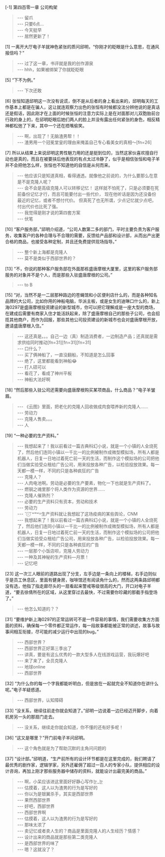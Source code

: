 
[-1] 第四百零一章 公司构架
>--- 留爪<br>
>--- 只要6点…<br>
>--- 今天挺早<br>
>--- 居然更新了！<br>

[1] 一离开大厅电子羊就神色紧张的质问邱明，“你刚才的眨眼是什么意思，在通风报信吗？”
>--- 过了这一章，书评就是我的创作源泉<br>
>--- hhh，如果被绑架了你就眨眨眼<br>

[5] “下不为例。”
>--- 下次还敢<br>

[6] 张恒知道邱明这一次没有说谎，倒不是从后者的身上看出来的，邱明每天的工作基本上都是在骗人，这让就连观察力出色的张恒有时候都没法分辨他说的是真话还是假话，因此刚才在上面的时候张恒的注意力实际上是在对面那对儿双胞胎前台行政的身上的，在邱明眨眼后她们两人的脸上并没有露出任何紧张的身色，相反精神都松弛了下来，其中一个还在捂嘴偷笑。
>--- 啊，出现了！无脑渣男帮！！<br>
>--- 渣男用一个冠冕堂皇的理由来掩盖自己专心看美女的真相～[fn=26]<br>

[7] 所以从结果上来说邱明这男性魅力用的还是挺到位的，当然这家伙喜欢擅自行动也是真的，而且在被要挟后他表现的有点太过冷静了，似乎是相信张恒和电子羊并不会把他怎么样，张恒也不知道他的自信是从何而来。
>--- 他应该只是知道真相，看得通透。就像他之前说的，为什么要那么在意是不是克隆人呢？<br>
>--- 会不会是高级克隆人可以转移记忆！
这样就不怕死了，只是必须要在死前备份记忆才行，而且可能要付出一些代价，
现在他听话是因为还没备份最近的记忆，或者不想付代价。
但真死了也无所谓，少点记忆就少点吧，付出代价也比死了强。<br>
>--- 我觉得是刚才说的第四套方案<br>
>--- 伏笔<br>

[10] “客户服务部，”邱明介绍道，“公司人数第二多的部门，平时主要负责为客户服务，收集客户的各种合理与不合理的需要，反馈给产品部和设计部，从而出产出更合格的商品，也接受各种定制，并且还免费提供现场指导。”
>--- 整个新上海都是克隆人<br>
>--- 莫不是类似于西部世界的？<br>

[13] “不，你说的那种客户服务部在外面那栋盛唐摩根大厦里，这里的客户服务部服务的对象并不是个人，而是那些入驻盛唐摩根的公司。”
>--- to B<br>

[15] “对，当然不是一二层那种路边的苍蝇馆和小区便利店什么的，而是各种知名品牌的大公司，比如你用的神船电脑，华派主板，或是女生的迪琳口什么的，新上海0297是盛唐摩根投资建设的新型城市，你可以把它理解成是一座大型的商场，在建成后需要有商家入住才能活跃起来，除了盛唐摩根自己的那些子公司，也会招揽其他商户，而作为回报，那些其他公司投资建设的新城市也会对盛唐摩根开放，邀请盛唐摩根入住。”
>--- 这还真是。。。自己一边（真）制造消费者，一边制造产品；还真就是需求供给同时推动[fn=31][fn=31][fn=31]<br>
>--- 口什么？<br>
>--- 买了俩神船了，一直没翻船，不知道是怎么回事<br>
>--- 绝了，这里都能看到神船😂<br>
>--- 打人硕可以<br>
>--- 看花了，看成了神州平板<br>
>--- 神船大法好啊<br>

[18] “然后那些入驻公司还需要向盛唐摩根购买某项商品，什么商品？”电子羊皱眉。
>--- 《云图》里面，把老化的克隆人回收做成肉食喂养新的克隆人……<br>
>--- 劳动力<br>
>--- 克隆人售卖。。。<br>
>--- 人<br>

[19] “一种必要的生产资料。”
>--- 我想起来了！我以前看过一篇古典科幻小说，就是一个小镇的人全烧死了，然后他们连同小镇以一千比一的比例被制作成微型模拟场，所有人都是机器人，日复一日地过着死亡前一天的生活，而制作这个模拟场的公司把他们当做实验受众租给广告公司，用来投放各种广告，以检验投放效果。每一天都一模一样，不同的只是各种疯狂的广告<br>
>--- 克隆人？<br>
>--- 人肉电池啊。劳动是必要的生产要素，物化一下也就是生产资料了。<br>
>--- 燃钢之魂里那个将人类作为资源的世界……<br>
>--- 克隆人催熟剂？<br>
>--- 必要的生产资料只有资本，劳动和技术<br>
>--- 劳动力<br>
>--- ˶⍤⃝˶꒳ᵒ꒳ᵎᵎᵎ生产资料就让我想起了这场疫病的某些舆论，CNM<br>
>--- 我想起来了！我以前看过一篇古典科幻小说，就是一个小镇的人全烧死了，然后他们连同小镇以一千比一的比例被制作成微型模拟场，所有人都是机器人，日复一日地过着死亡前一天的生活，而制作这个模拟场的公司把他们当做实验受众租给广告公司，用来投放各种广告，以检验投放效果。每一天都一模一样，不同的只是各种疯狂的广告<br>
>--- 一层那个小饭店呗，克隆人劳动力<br>
>--- 一种及其神秘的生产资料—月票！<br>
>--- 记忆吧<br>

[23] 这一次三人眼前的道路出现了分支，左手边是一条向上的楼梯，右手边则似乎是员工休息区，里面有健身房，咖啡馆还有阅读角什么的，然而这两条路邱明都没有选，他指了指走廊尽头的一扇看起来警戒等级很高的大门，开口对电子羊道，“要去徐倩所在的区域，从这里穿过去最快，不过需要你珍藏的那截手指登场了。”
>--- 他怎么知道的？？<br>

[31] “要维护新上海0297的正常运转可不是一件容易的事情，我们需要收集方方面面的资料，确保每一个零件都正常运作，每一段故事都能被正常的讲述，故事与故事间相互衔接，尽可能的减少运行中出现的bug。”
>--- 西部世界？<br>
>--- 西部世界正好第三季出了<br>
>--- 讲真，要是有这么优秀的一款大型多人在线游戏运营，我玩爆好吧<br>
>--- 来了来了，全员克隆人<br>
>--- 地球online<br>
>--- 西部世界<br>

[32] “为什么你的每一个字我都能听明白，但是放在一起就完全不知道你在讲什么呢。”电子羊疑惑道。
>--- 西部世界，认知障碍<br>

[33] “没关系，继续往前走你就会知道了。”邱明一边说着一边已经迈开脚步，向着机房另一头的那扇门走去。
>--- 没关系，继续走你就会知道，你不懂的还有好多呢！<br>

[36] “这又是哪里？”开门前电子羊问邱明。
>--- 这个角色就是为了帮助沉默的主角问问题的<br>

[37] “设计部。”邱明道，“生产前所有的设计环节都是在这里完成的，我们聘请了最优秀的剧作家，逻辑学家，另外还雇佣了超过一百人的专家小队，提供相应的设计咨询，再加上刚才那些服务器中储存的资料，就能设计出最完美的商品。”
>--- 啊，小呆应该进这里面好好静心写作눈_눈<br>
>--- 估摸着，这人以为渣男的行为是写好的<br>
>--- 你以为是银翼杀手，其实是西部世界<br>
>--- 果然西部世界<br>
>--- 好吧，西部世界<br>
>--- 西部世界啊<br>
>--- 估摸着，这人以为渣男的行为是写好的<br>
>--- 那味太浓了<br>
>--- 卖记忆或者卖人生的？商品是里面克隆人的人生经历？情感？<br>
>--- 设计出来的商品就是那些第二类克隆人<br>
>--- 是西部世界的味了<br>
>--- 嗯？这就没了？<br>
